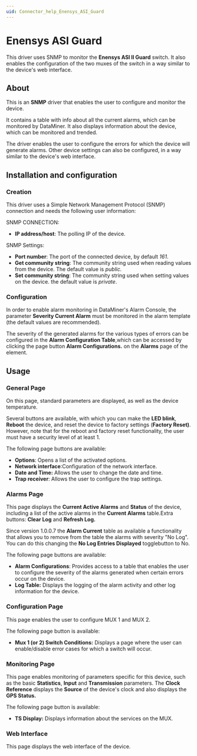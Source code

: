 ```yaml
---
uid: Connector_help_Enensys_ASI_Guard
---
```


# Enensys ASI Guard

This driver uses SNMP to monitor the **Enensys ASI II Guard** switch. It also enables the configuration of the two muxes of the switch in a way similar to the device's web interface.

## About

This is an **SNMP** driver that enables the user to configure and monitor the device.

It contains a table with info about all the current alarms, which can be monitored by DataMiner. It also displays information about the device, which can be monitored and trended.

The driver enables the user to configure the errors for which the device will generate alarms. Other device settings can also be configured, in a way similar to the device's web interface.

## Installation and configuration

### Creation

This driver uses a Simple Network Management Protocol (SNMP) connection and needs the following user information:

SNMP CONNECTION:

- **IP address/host**: The polling IP of the device.

SNMP Settings:

- **Port number**: The port of the connected device, by default *161*.
- **Get community string**: The community string used when reading values from the device. The default value is *public.*
- **Set community string**: The community string used when setting values on the device. the default value is *private*.

### Configuration

In order to enable alarm monitoring in DataMiner's Alarm Console, the parameter **Severity Current Alarm** must be monitored in the alarm template (the default values are recommended).

The severity of the generated alarms for the various types of errors can be configured in the **Alarm Configuration Table**,which can be accessed by clicking the page button **Alarm Configurations.** on the **Alarms** page of the element.

## Usage

### General Page

On this page, standard parameters are displayed, as well as the device temperature.

Several buttons are available, with which you can make the **LED blink**, **Reboot** the device, and reset the device to factory settings (**Factory Reset)**. However, note that for the reboot and factory reset functionality, the user must have a security level of at least 1.

The following page buttons are available:

- **Options**: Opens a list of the activated options.
- **Network interface**:Configuration of the network interface.
- **Date and Time:** Allows the user to change the date and time.
- **Trap receiver**: Allows the user to configure the trap settings.

### Alarms Page

This page displays the **Current Active Alarms** and **Status** of the device, including a list of the active alarms in the **Current Alarms** table.Extra buttons: **Clear Log** and **Refresh Log.**

Since version 1.0.0.7 the **Alarm Current** table as available a functionality that allows you to remove from the table the alarms with severity "No Log". You can do this changing the **No Log Entries Displayed** togglebutton to No.

The following page buttons are available:

- **Alarm Configurations**: Provides access to a table that enables the user to configure the severity of the alarms generated when certain errors occur on the device.
- **Log Table:** Displays the logging of the alarm activity and other log information for the device.

### Configuration Page

This page enables the user to configure MUX 1 and MUX 2.

The following page button is available:

- **Mux 1 (or 2) Switch Conditions:** Displays a page where the user can enable/disable error cases for which a switch will occur.

### Monitoring Page

This page enables monitoring of parameters specific for this device, such as the basic **Statistics**, **Input** and **Transmission** parameters. The **Clock Reference** displays the **Source** of the device's clock and also displays the **GPS Status.**

The following page button is available:

- **TS Display:** Displays information about the services on the MUX.

### Web Interface

This page displays the web interface of the device.
